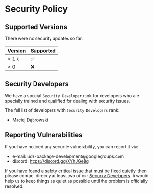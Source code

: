 # Security Policy

## Supported Versions

There were no security updates so far.

| Version | Supported          |
| ------- | ------------------ |
| > 1.x   | :white_check_mark: |
| < 0     | :x:                |


## Security Developers
We have a special `Security Developer` rank for developers who are specially trained and qualified for dealing 
with security issues.

The full list of developers with `Security Developers` rank:
- [Maciej Dąbrowski](https://www.linkedin.com/in/maciej-dabrowski-test-engineer/)


## Reporting Vulnerabilities
If you have noticed any security vulnerability, you can report it via:
- e-mail: [uds-package-development@googlegroups.com](mailto:uds-package-development@googlegroups.com)
- discord: https://discord.gg/XYhJGeBg

If you have found a safety critical issue that must be fixed quietly, then please contact directly at least 
two of our [Security Developers](#security-developers).
It would help us to keep things as quiet as possible until the problem is officially resolved.
